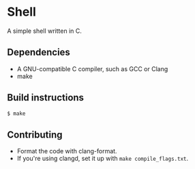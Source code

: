 # Shell

A simple shell written in C.

## Dependencies

- A GNU-compatible C compiler, such as GCC or Clang
- make

## Build instructions

```sh
$ make
```

## Contributing

- Format the code with clang-format.
- If you're using clangd, set it up with `make compile_flags.txt`.
